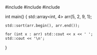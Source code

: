 #include <algorithm>
#include <array>
#include <iostream>

int main() {
    std::array<int, 4> arr{5, 2, 9, 1};

    std::sort(arr.begin(), arr.end());

    for (int x : arr) std::cout << x << ' ';
    std::cout << '\n';
}